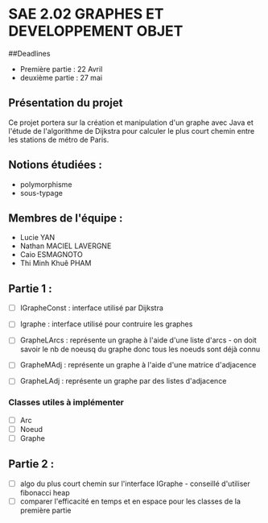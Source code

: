 # SAE 2.02 GRAPHES ET DEVELOPPEMENT OBJET

##Deadlines
- Première partie : 22 Avril
- deuxième partie : 27 mai

## Présentation du projet 
  Ce projet portera sur la création et manipulation d'un graphe avec Java et l'étude de l'algorithme de Dijkstra pour calculer le plus court chemin entre les stations de métro de Paris.

## Notions étudiées :
- polymorphisme
- sous-typage
  
## Membres de l'équipe :
- Lucie YAN
- Nathan MACIEL LAVERGNE
- Caio ESMAGNOTO
- Thi Minh Khuê PHAM

## Partie 1 :
- [ ] IGrapheConst : interface utilisé par Dijkstra
- [ ] Igraphe : interface utilisé pour contruire les graphes
- [ ] GrapheLArcs : représente un graphe à l'aide d'une liste d'arcs
      - on doit savoir le nb de noeusq du graphe donc tous les noeuds sont déjà connu
- [ ] GrapheMAdj : représente un graphe à l'aide d'une matrice d'adjacence
- [ ] GrapheLAdj : représente un graphe par des listes d'adjacence


### Classes utiles à implémenter
- [ ] Arc
- [ ] Noeud
- [ ] Graphe

## Partie 2 :
- [ ] algo du plus court chemin sur l'interface IGraphe
      - conseillé d'utiliser fibonacci heap
- [ ] comparer l'efficacité en temps et en espace pour les classes de la première partie
